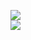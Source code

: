 [![](https://img.shields.io/badge/Made%20With-Github%20Spray-lightgrey.svg?style=for-the-badge&logo=github)](https://github.com/Annihil/github-spray#26058)  
[![](https://i.imgur.com/2DrTn0Z.gif)](https://github.com/Annihil/github-spray)